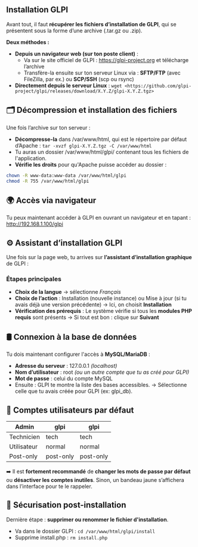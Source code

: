 ## Installation GLPI

Avant tout, il faut **récupérer les fichiers d’installation de GLPI**, qui se présentent sous la forme d’une archive (.tar.gz ou .zip).

**Deux méthodes :**

- **Depuis un navigateur web (sur ton poste client)** :
  - Va sur le site officiel de GLPI : <https://glpi-project.org> et télécharge l’archive
  - Transfère-la ensuite sur ton serveur Linux via : **SFTP/FTP** (avec FileZilla, par ex.) ou **SCP/SSH** (scp ou rsync)
- **Directement depuis le serveur Linux** : `wget <https://github.com/glpi-project/glpi/releases/download/X.Y.Z/glpi-X.Y.Z.tgz>`

## **🗂 Décompression et installation des fichiers**

Une fois l’archive sur ton serveur :

- **Décompresse-la** dans /var/www/html, qui est le répertoire par défaut d’Apache : `tar -xvzf glpi-X.Y.Z.tgz -C /var/www/html`
- Tu auras un dossier /var/www/html/glpi/ contenant tous les fichiers de l'application.
- **Vérifie les droits** pour qu'Apache puisse accéder au dossier :
```bash
chown -R www-data:www-data /var/www/html/glpi
chmod -R 755 /var/www/html/glpi
```

## **🌍 Accès via navigateur**

Tu peux maintenant accéder à GLPI en ouvrant un navigateur et en tapant : <http://192.168.1.100/glpi>

## **⚙️ Assistant d’installation GLPI**

Une fois sur la page web, tu arrives sur **l’assistant d’installation graphique** de GLPI :

### **Étapes principales** 
- **Choix de la langue** → sélectionne *Français*
- **Choix de l’action** : Installation (nouvelle instance) ou Mise à jour (si tu avais déjà une version précédente) → Ici, on choisit **Installation**
- **Vérification des prérequis** : Le système vérifie si tous les **modules PHP requis** sont présents → Si tout est bon : clique sur **Suivant**


## **🛢 Connexion à la base de données**

Tu dois maintenant configurer l'accès à **MySQL/MariaDB** : 
- **Adresse du serveur** : 127.0.0.1 *(localhost)*
- **Nom d’utilisateur** : root *(ou un autre compte que tu as créé pour GLPI)*
- **Mot de passe** : celui du compte MySQL
- Ensuite : GLPI te montre la liste des bases accessibles. → Sélectionne celle que tu avais créée pour GLPI (ex: glpi_db).


## **🔐 Comptes utilisateurs par défaut**

| Admin       | glpi      | glpi      |
|-------------|-----------|-----------|
| Technicien  | tech      | tech      |
| Utilisateur | normal    | normal    |
| Post-only   | post-only | post-only |

➡️ Il est **fortement recommandé** de **changer les mots de passe par défaut** ou **désactiver les comptes inutiles**. Sinon, un bandeau jaune s’affichera dans l’interface pour te le rappeler.

## **🧹 Sécurisation post-installation**

Dernière étape : **supprimer ou renommer le fichier d'installation**. 
- Va dans le dossier GLPI : `cd /var/www/html/glpi/install`
- Supprime install.php : `rm install.php`


